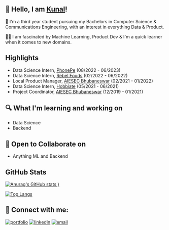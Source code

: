 
## 🙌 Hello, I am [Kunal](http://kunalbhadra.bio.link)!
🏫 I'm a third year student pursuing my Bachelors in Computer Science & Communications Engineering, with an interest in everything Data & Product.

👨‍💻 I am fascinated by Machine Learning, Product Dev & I'm a quick learner when it comes to new domains.


## Highlights
- Data Science Intern, [PhonePe](https://www.phonepe.com/) (08/2022 - 06/2023)
- Data Science Intern, [Rebel Foods](https://www.rebelfoods.com/) (02/2022 - 06/2022)
- Local Product Manager, [AIESEC Bhubaneswar](https://aiesec.org/) (02/2021 - 01/2022)
- Data Science Intern, [Hobbiate](https://www.hobbiate.com/) (05/2021 - 06/2021)
- Project Coordinator, [AIESEC Bhubaneswar](https://aiesec.org/) (12/2019 - 01/2021)


## 🔍 What I'm learning and working on
- Data Science
- Backend


## 🏐 Open to Collaborate on
- Anything ML and Backend


## GitHub Stats


[![Anurag's GitHub stats](https://github-readme-stats.vercel.app/api?username=kunal-bhadra&show_icons=true)
)](https://github.com/kunal-bhadra)

[![Top Langs](https://github-readme-stats.vercel.app/api/top-langs/?username=kunal-bhadra&exclude_repo=Unity-Games&layout=compact)](https://github.com/kunal-bhadra)






## 🔗 Connect with me:
[![portfolio](https://img.shields.io/badge/my_portfolio-000?style=for-the-badge&logo=ko-fi&logoColor=white)](https://www.polywork.com/kunal_bhadra)
[![linkedin](https://img.shields.io/badge/linkedin-0A66C2?style=for-the-badge&logo=linkedin&logoColor=white)](https://www.linkedin.com/in/kunal-bhadra-cs/)
[![email](https://img.shields.io/badge/email-DB4437?style=for-the-badge&logo=gmail&logoColor=white)](mailto:kunalbhadra.cs@gmail.com)

  
